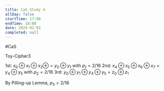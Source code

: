 ```yaml
---
title: CaS Study 4
allDay: false
startTime: 17:00
endTime: 18:00
date: 2024-02-02
completed: null
---
```

#CaS 

Toy-Cipher3

1st: $x_0\oplus x_1\oplus x_2\oplus = y_0\oplus y_1$ with $p_1=2/16$
2nd: $x_4\oplus x_5\oplus x_6\oplus x_7 = y_4\oplus y_5$ with $p_2=2/16$
3rd: $y_0\oplus y_1\oplus y_4\oplus y_5 = z_0\oplus z_1$

By Pilling-up Lemma,  $p_3=2/16$
